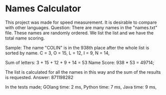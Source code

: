 # Names Calculator
This project was made for speed measurement. It is desirable to compare with other languages.
Question:
There are many names in the "names.txt" file. These names are randomly ordered. We list the list and we have the total name scoring.

Sample:
The name "COLIN" is in the 938th place after the whole list is sorted by name.
C = 3,
O = 15,
L = 12,
I = 9,
N = 14,

Sum of letters: 3 + 15 + 12 + 9 + 14 = 53
Name Score: 938 * 53 = 49714;

The list is calculated for all the names in this way and the sum of the results is requested. Answer: 871198282

In the tests made;
GOlang time: 2 ms,
Python time: 7 ms,
Java time: 9 ms,
